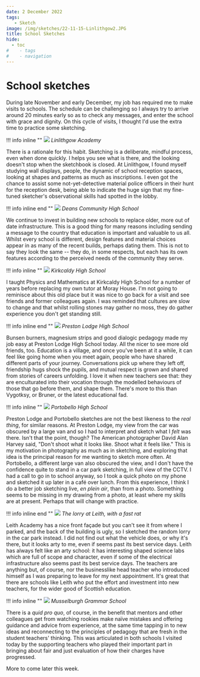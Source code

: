 ```yaml
---
date: 2 December 2022
tags:
   - Sketch
image: /img/sketches/22-11-15-Linlithgow2.JPG
title: School Sketches
hide:
  - toc
#    - tags
#    - navigation
---
```


# School sketches

During late November and early December, my job has required me to make visits to schools. The schedule can be challenging so I always try to arrive around 20 minutes early so as to check any messages, and enter the school with grace and dignity. On this cycle of visits, I thought I'd use the extra time to practice some sketching.

!!! info inline ""
    ![](/img/sketches/22-11-15-Linlithgow.JPG)
    *Linlithgow Academy*

There is a rationale for this habit. Sketching is a deliberate, mindful process, even when done quickly. I helps you see what is there, and the looking doesn't stop when the sketchbook is closed. At Linlithgow, I found myself studying wall displays, people, the dynamic of school reception spaces, looking at shapes and patterns as much as inscriptions. I even got the chance to assist some not-yet-detective material police officers in their hunt for the reception desk, being able to indicate the huge sign that my fine-tuned sketcher's observational skills had spotted in the lobby.

!!! info inline end ""
    ![](/img/sketches/22-11-08-DeansCHS.JPG)
    *Deans Community High School*

We continue to invest in building new schools to replace older, more out of date infrastructure. This is a good thing for many reasons including sending a message to the country that education is important and valuable to us all. Whilst every school is different, design features and material choices appear in as many of the recent builds, perhaps dating them. This is not to say they look the same -- they do, in some respects, but each has its own features according to the perceived needs of the community they serve.

!!! info inline ""
    ![](/img/sketches/22-11-16-KirkcaldyHS.jpeg)
    *Kirkcaldy High School*

I taught Physics and Mathematics at Kirkcaldy High School for a number of years before replacing my own tutor at Moray House. I'm not going to reminisce about this old place but it was nice to go back for a visit and see friends and former colleagues again. I was reminded that cultures are slow to change and that whilst rolling stones may gather no moss, they do gather experience you don't get standing still.

!!! info inline end ""
    ![](/img/sketches/22-11-23-PrestonLodge.jpeg)
    *Preston Lodge High School*

Bunsen burners, magnesium strips and good dialogic pedagogy made my job easy at Preston Lodge High School today. All the nicer to see more old friends, too. Education is a village, and once you've been at it a while, it can feel like going home when you meet again, people who have shared different parts of your journey. Conversations pick up where they left off, friendship hugs shock the pupils, and mutual respect is grown and shared from stories of careers unfolding. I love it when new teachers see that: they are enculturated into their vocation through the modelled behaviours of those that go before them, and shape them. There's more to this than Vygotksy, or Bruner, or the latest educational fad.

!!! info inline ""
    ![](/img/sketches/22-11-25-PortobelloHS.jpg)
    *Portobello High School*

Preston Lodge and Portobello sketches are not the best likeness to the *real thing*, for similar reasons. At Preston Lodge, my view from the car was obscured by a large van and so I had to interpret and sketch what I *felt* was there. Isn't that the point, though? The American photographer David Alan Harvey said, "Don't shoot what it looks like. Shoot what it feels like." This is my motivation in photography as much as in sketching, and exploring that idea is the principal reason for me wanting to sketch more often. At Portobello, a different large van also obscured the view, and I don't have the confidence quite to stand in a car park sketching, in full view of the CCTV. I had a call to go in to school anyway, so I took a quick photo on my phone and sketched it up later in a café over lunch. From this experience, I think I do a better job sketching live, *en plein air*, than from a photo. Something seems to be missing in my drawing from a photo, at least where my skills are at present. Perhaps that will change with practice.

!!! info inline end ""
    ![](/img/sketches/22-11-28-LeithAc.jpeg)
    *The lorry at Leith, with a fast rat*

Leith Academy has a nice front façade but you can't see it from where I parked, and the back of the building is ugly, so I sketched the random lorry in the car park instead. I did not find out what the vehicle does, or why it's there, but it looks arty to me, even if seems past its best service days. Leith has always felt like an arty school: it has interesting shaped science labs which are full of scope and character, even if some of the electrical infrastructure also seems past its best service days. The teachers are anything but, of course, nor the businesslike head teacher who introduced himself as I was preparing to leave for my next appointment. It's great that there are schools like Leith who put the effort and investment into new teachers, for the wider good of Scottish education. 

!!! info inline ""
    ![](/img/sketches/22-11-28-MusselburghGS.jpeg)
    *Musselburgh Grammar School*

There is a *quid pro quo*, of course, in the benefit that mentors and other colleagues get from watching rookies make naïve mistakes and offering guidance and advice from experience, at the same time tapping in to new ideas and reconnecting to the principles of pedagogy that are fresh in the student teachers' thinking. This was articulated in both schools I visited today by the supporting teachers who played their important part in bringing about fair and just evaluation of how their charges have progressed.

 <!-- against the high standards of the General Teaching Council for Scotland. I am thankful that we have those -- both the standards and the Teaching Council. -->

<!-- I am learning that I see better when I look for the feeling. -->

More to come later this week.